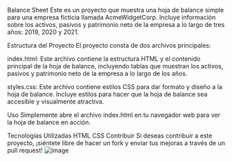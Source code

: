 Balance Sheet
Este es un proyecto que muestra una hoja de balance simple para una empresa ficticia llamada AcmeWidgetCorp. Incluye información sobre los activos, pasivos y patrimonio neto de la empresa a lo largo de tres años: 2019, 2020 y 2021.

Estructura del Proyecto
El proyecto consta de dos archivos principales:

index.html: Este archivo contiene la estructura HTML y el contenido principal de la hoja de balance, incluyendo tablas que muestran los activos, pasivos y patrimonio neto de la empresa a lo largo de los años.

styles.css: Este archivo contiene estilos CSS para dar formato y diseño a la hoja de balance. Incluye estilos para hacer que la hoja de balance sea accesible y visualmente atractiva.

Uso
Simplemente abre el archivo index.html en tu navegador web para ver la hoja de balance en acción.

Tecnologías Utilizadas
HTML
CSS
Contribuir
Si deseas contribuir a este proyecto, ¡siéntete libre de hacer un fork y enviar tus mejoras a través de un pull request!
![image](https://github.com/santiagoprogramador99/Balance--sheet/assets/112513439/3f29c96b-68f7-4dd5-84c7-713507e2097f)

